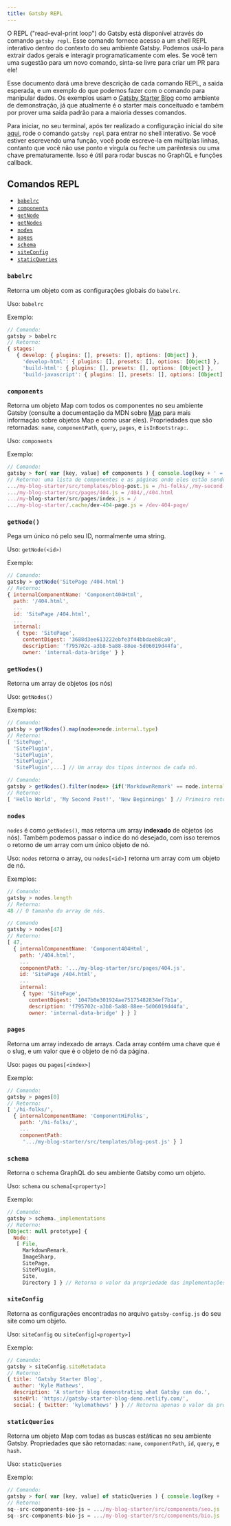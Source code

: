 ```yaml
---
title: Gatsby REPL
---
```


O REPL ("read-eval-print loop") do Gatsby está disponível através do comando `gatsby repl`. Esse comando fornece acesso a um shell REPL interativo dentro do contexto do seu ambiente Gatsby. Podemos usá-lo para extrair dados gerais e interagir programaticamente com eles. Se você tem uma sugestão para um novo comando, sinta-se livre para criar um PR para ele!

Esse documento dará uma breve descrição de cada comando REPL, a saida esperada, e um exemplo do que podemos fazer com o comando para manipular dados. Os exemplos usam o [Gatsby Starter Blog](/starters/gatsbyjs/gatsby-starter-blog/) como ambiente de demonstração, já que atualmente é o starter mais conceituado e também por prover uma saida padrão para a maioria desses comandos.

Para iniciar, no seu terminal, após ter realizado a configuração inicial do site [aqui](/docs/quick-start), rode o comando `gatsby repl` para entrar no shell interativo. Se você estiver escrevendo uma função, você pode escreve-la em múltiplas linhas, contanto que você não use ponto e vírgula ou feche um parêntesis ou uma chave prematuramente. Isso é útil para rodar buscas no GraphQL e funções callback.

## Comandos REPL

- [`babelrc`](#babelrc)
- [`components`](#components)
- [`getNode`](#getNode)
- [`getNodes`](#getNodes)
- [`nodes`](#nodes)
- [`pages`](#pages)
- [`schema`](#schema)
- [`siteConfig`](#siteConfig)
- [`staticQueries`](#staticQueries)

### `babelrc`

Retorna um objeto com as configurações globais do `babelrc`.

Uso: `babelrc`

Exemplo:

```js
// Comando:
gatsby > babelrc
// Retorno:
{ stages:
   { develop: { plugins: [], presets: [], options: [Object] },
     'develop-html': { plugins: [], presets: [], options: [Object] },
     'build-html': { plugins: [], presets: [], options: [Object] },
     'build-javascript': { plugins: [], presets: [], options: [Object] } } }
```

### `components`

Retorna um objeto Map com todos os componentes no seu ambiente Gatsby (consulte a documentação da MDN sobre [Map](https://developer.mozilla.org/en-US/docs/Web/JavaScript/Reference/Global_Objects/Map) para mais informação sobre objetos Map e como usar eles). Propriedades que são retornadas: `name`, `componentPath`, `query`, `pages`, e `isInBootstrap:`.

Uso: `components`

Exemplo:

```js
// Comando:
gatsby > for( var [key, value] of components ) { console.log(key + ' = ' + value.pages); }
// Retorno: uma lista de componentes e as páginas onde eles estão sendo usados...
.../my-blog-starter/src/templates/blog-post.js = /hi-folks/,/my-second-post/,/hello-world/
.../my-blog-starter/src/pages/404.js = /404/,/404.html
.../my-blog-starter/src/pages/index.js = /
.../my-blog-starter/.cache/dev-404-page.js = /dev-404-page/
```

### `getNode()`

Pega um único nó pelo seu ID, normalmente uma string.

Uso: `getNode(<id>)`

Exemplo:

```js
// Comando:
gatsby > getNode('SitePage /404.html')
// Retorno:
{ internalComponentName: 'Component404Html',
  path: '/404.html',
  ...
  id: 'SitePage /404.html',
  ...
  internal:
   { type: 'SitePage',
     contentDigest: '3688d3ee613222ebfe3f44bbdaeb8ca0',
     description: 'f795702c-a3b8-5a88-88ee-5d06019d44fa',
     owner: 'internal-data-bridge' } }
```

### `getNodes()`

Retorna um array de objetos (os nós)

Uso: `getNodes()`

Exemplos:

```js
// Comando:
gatsby > getNodes().map(node=>node.internal.type)
// Retorno:
[ 'SitePage',
  'SitePlugin',
  'SitePlugin',
  'SitePlugin',
  'SitePlugin',...] // Um array dos tipos internos de cada nó.

// Comando:
gatsby > getNodes().filter(node=> {if('MarkdownRemark' == node.internal.type) return node}).map(node=> node.frontmatter.title)
// Retorno:
[ 'Hello World', 'My Second Post!', 'New Beginnings' ] // Primeiro retorna um array de nós que sejam do tipo MarkdownRemark, então cria um array de títulos (postagens de blog).
```

### `nodes`

`nodes` é como `getNodes()`, mas retorna um array **indexado** de objetos (os nós). Também podemos passar o índice do nó desejado, com isso teremos o retorno de um array com um único objeto de nó.

Uso: `nodes` retorna o array, ou `nodes[<id>]` retorna um array com um objeto de nó.

Exemplos:

```js
// Comando:
gatsby > nodes.length
// Retorno:
48 // O tamanho do array de nós.

// Comando
gatsby > nodes[47]
// Retorno:
[ 47,
  { internalComponentName: 'Component404Html',
    path: '/404.html',
    ...
    componentPath: '.../my-blog-starter/src/pages/404.js',
    id: 'SitePage /404.html',
    ...
    internal:
     { type: 'SitePage',
       contentDigest: '1047b0e301924ae75175482834ef7b1a',
       description: 'f795702c-a3b8-5a88-88ee-5d06019d44fa',
       owner: 'internal-data-bridge' } } ]
```

### `pages`

Retorna um array indexado de arrays. Cada array contém uma chave que é o slug, e um valor que é o objeto de nó da página.

Uso: `pages` ou `pages[<index>]`

Exemplo:

```js
// Comando:
gatsby > pages[0]
// Retorno:
[ '/hi-folks/',
  { internalComponentName: 'ComponentHiFolks',
    path: '/hi-folks/',
    ...
    componentPath:
     '.../my-blog-starter/src/templates/blog-post.js' } ]
```

### `schema`

Retorna o schema GraphQL do seu ambiente Gatsby como um objeto.

Uso: `schema` ou `schema[<property>]`

Exemplo:

```js
// Comando:
gatsby > schema._implementations
// Retorno:
[Object: null prototype] {
  Node:
   [ File,
     MarkdownRemark,
     ImageSharp,
     SitePage,
     SitePlugin,
     Site,
     Directory ] } // Retorna o valor da propriedade das implementações.
```

### `siteConfig`

Retorna as configurações encontradas no arquivo `gatsby-config.js` do seu site como um objeto.

Uso: `siteConfig` ou `siteConfig[<property>]`

Exemplo:

```js
// Comando:
gatsby > siteConfig.siteMetadata
// Retorno:
{ title: 'Gatsby Starter Blog',
  author: 'Kyle Mathews',
  description: 'A starter blog demonstrating what Gatsby can do.',
  siteUrl: 'https://gatsby-starter-blog-demo.netlify.com/',
  social: { twitter: 'kylemathews' } } // Retorna apenas o valor da propriedade siteMetadata da config
```

### `staticQueries`

Retorna um objeto Map com todas as buscas estáticas no seu ambiente Gatsby. Propriedades que são retornadas: `name`, `componentPath`, `id`, `query`, e `hash`.

Uso: `staticQueries`

Exemplo:

```js
// Comando:
gatsby > for( var [key, value] of staticQueries ) { console.log(key + ' = ' + value.componentPath); }
// Retorno:
sq--src-components-seo-js = .../my-blog-starter/src/components/seo.js
sq--src-components-bio-js = .../my-blog-starter/src/components/bio.js
```

